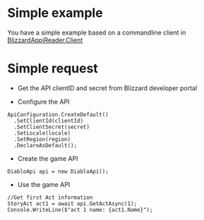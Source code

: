 # Simple example

You have a simple example based on a commandline client in [BlizzardAppiReader.Client](./BlizzardApiReader.Client/Program.cs)

# Simple request

* Get the API clientID and secret from Blizzard developer portal

* Configure the API
```
ApiConfiguration.CreateDefault()
  .SetClientId(clientId)
  .SetClientSecret(secret)
  .SetLocale(locale)
  .SetRegion(region)
  .DeclareAsDefault();
```

* Create the game API
```  
DiabloApi api = new DiabloApi();
```  

* Use the game API
```  
//Get first Act information
StoryAct act1 = await api.GetActAsync(1);
Console.WriteLine($"act 1 name: {act1.Name}");
```
